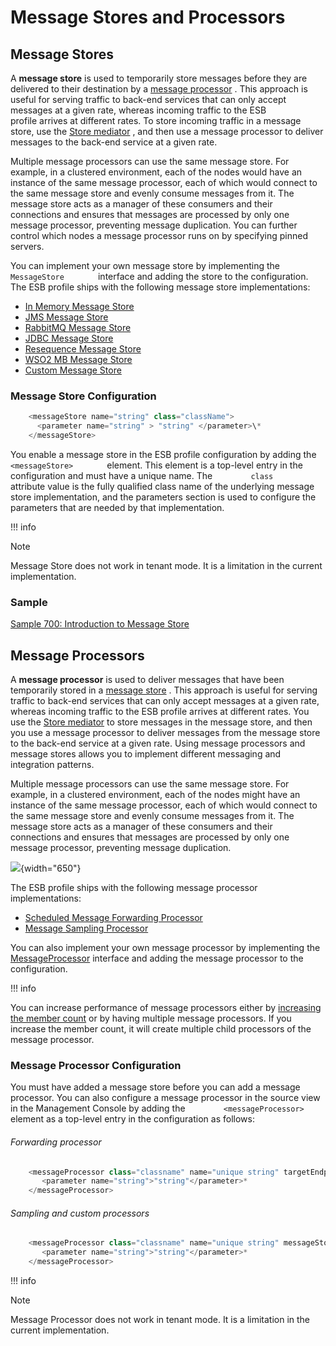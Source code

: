 # Message Stores and Processors

## Message Stores

A **message store** is used to temporarily store messages before they
are delivered to their destination by a [message
processor](_Message_Processors_) . This approach is useful for serving
traffic to back-end services that can only accept messages at a given
rate, whereas incoming traffic to the ESB profile arrives at different
rates. To store incoming traffic in a message store, use the [Store
mediator](https://docs.wso2.com/display/EI650/Store+Mediator) , and then
use a message processor to deliver messages to the back-end service at a
given rate.

Multiple message processors can use the same message store. For example,
in a clustered environment, each of the nodes would have an instance of
the same message processor, each of which would connect to the same
message store and evenly consume messages from it. The message store
acts as a manager of these consumers and their connections and ensures
that messages are processed by only one message processor, preventing
message duplication. You can further control which nodes a message
processor runs on by specifying pinned servers.

You can implement your own message store by implementing the
`         MessageStore        ` interface and adding the store to the
configuration. The ESB profile ships with the following message store
implementations:

-   [In Memory Message Store](_In_Memory_Message_Store_)
-   [JMS Message Store](_JMS_Message_Store_)
-   [RabbitMQ Message Store](_RabbitMQ_Message_Store_)
-   [JDBC Message Store](_JDBC_Message_Store_)
-   [Resequence Message Store](_Resequence_Message_Store_)
-   [WSO2 MB Message Store](_WSO2_MB_Message_Store_)
-   [Custom Message Store](_Custom_Message_Store_)

### Message Store Configuration

``` java
    <messageStore name="string" class="className">
      <parameter name="string" > "string" </parameter>\*
    </messageStore>
```

You enable a message store in the ESB profile configuration by adding
the `         <messageStore>        ` element. This element is a
top-level entry in the configuration and must have a unique name. The
`         class        ` attribute value is the fully qualified class
name of the underlying message store implementation, and the parameters
section is used to configure the parameters that are needed by that
implementation.

!!! info

Note

Message Store does not work in tenant mode. It is a limitation in the
current implementation.


### Sample

[Sample 700: Introduction to Message
Store](https://docs.wso2.com/display/EI600/Sample+700%3A+Introduction+to+Message+Store)


## Message Processors

A **message processor** is used to deliver messages that have been
temporarily stored in a [message store](_Message_Stores_) . This
approach is useful for serving traffic to back-end services that can
only accept messages at a given rate, whereas incoming traffic to the
ESB profile arrives at different rates. You use the [Store
mediator](https://docs.wso2.com/display/EI650/Store+Mediator) to store
messages in the message store, and then you use a message processor to
deliver messages from the message store to the back-end service at a
given rate. Using message processors and message stores allows you to
implement different messaging and integration patterns.

Multiple message processors can use the same message store. For example,
in a clustered environment, each of the nodes might have an instance of
the same message processor, each of which would connect to the same
message store and evenly consume messages from it. The message store
acts as a manager of these consumers and their connections and ensures
that messages are processed by only one message processor, preventing
message duplication.

![](attachments/119131509/119131510.png){width="650"}

The ESB profile ships with the following message processor
implementations:

-   [Scheduled Message Forwarding
    Processor](_Scheduled_Message_Forwarding_Processor_)
-   [Message Sampling Processor](_Message_Sampling_Processor_)

You can also implement your own message processor by implementing the
[MessageProcessor](https://svn.wso2.org/repos/wso2/carbon/platform/branches/turing/dependencies/synapse/2.1.1-wso2v9/modules/core/src/main/java/org/apache/synapse/message/processor/MessageProcessor.java)
interface and adding the message processor to the configuration.

!!! info

You can increase performance of message processors either by [increasing
the member count](_Message_Processing_in_a_Worker-Manager_Cluster_Mode_)
or by having multiple message processors. If you increase the member
count, it will create multiple child processors of the message
processor.


### Message Processor Configuration

You must have added a message store before you can add a message
processor. You can also configure a message processor in the source view
in the Management Console by adding the
`         <messageProcessor>        ` element as a top-level entry in
the configuration as follows:

###### Forwarding processor

``` java
    <messageProcessor class="classname" name="unique string" targetEndpoint="endpoint name" messageStore="associated message store name">
       <parameter name="string">"string"</parameter>*
    </messageProcessor>
```

###### Sampling and custom processors

``` java
    <messageProcessor class="classname" name="unique string" messageStore="associated message store name">
       <parameter name="string">"string"</parameter>*
    </messageProcessor>
```

!!! info

Note

Message Processor does not work in tenant mode. It is a limitation in
the current implementation.

